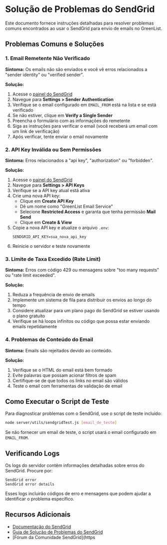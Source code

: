 # Solução de Problemas do SendGrid

Este documento fornece instruções detalhadas para resolver problemas comuns encontrados ao usar o SendGrid para envio de emails no GreenList.

## Problemas Comuns e Soluções

### 1. Email Remetente Não Verificado

**Sintoma:** Os emails não são enviados e você vê erros relacionados a "sender identity" ou "verified sender".

**Solução:**

1. Acesse o [painel do SendGrid](https://app.sendgrid.com/)
2. Navegue para **Settings > Sender Authentication**
3. Verifique se o email configurado em `EMAIL_FROM` está na lista e se está verificado
4. Se não estiver, clique em **Verify a Single Sender**
5. Preencha o formulário com as informações do remetente
6. Siga as instruções para verificar o email (você receberá um email com um link de verificação)
7. Após verificar, tente enviar o email novamente

### 2. API Key Inválida ou Sem Permissões

**Sintoma:** Erros relacionados a "api key", "authorization" ou "forbidden".

**Solução:**

1. Acesse o [painel do SendGrid](https://app.sendgrid.com/)
2. Navegue para **Settings > API Keys**
3. Verifique se a API key atual está ativa
4. Crie uma nova API key:
   - Clique em **Create API Key**
   - Dê um nome como "GreenList Email Service"
   - Selecione **Restricted Access** e garanta que tenha permissão **Mail Send**
   - Clique em **Create & View**
5. Copie a nova API key e atualize o arquivo `.env`:
   ```
   SENDGRID_API_KEY=sua_nova_api_key
   ```
6. Reinicie o servidor e teste novamente

### 3. Limite de Taxa Excedido (Rate Limit)

**Sintoma:** Erros com código 429 ou mensagens sobre "too many requests" ou "rate limit exceeded".

**Solução:**

1. Reduza a frequência de envio de emails
2. Implemente um sistema de fila para distribuir os envios ao longo do tempo
3. Considere atualizar para um plano pago do SendGrid se estiver usando o plano gratuito
4. Verifique se há loops infinitos ou código que possa estar enviando emails repetidamente

### 4. Problemas de Conteúdo do Email

**Sintoma:** Emails são rejeitados devido ao conteúdo.

**Solução:**

1. Verifique se o HTML do email está bem formado
2. Evite palavras que possam acionar filtros de spam
3. Certifique-se de que todos os links no email são válidos
4. Teste o email com ferramentas de validação de email

## Como Executar o Script de Teste

Para diagnosticar problemas com o SendGrid, use o script de teste incluído:

```bash
node server/utils/sendgridTest.js [email_de_teste]
```

Se não fornecer um email de teste, o script usará o email configurado em `EMAIL_FROM`.

## Verificando Logs

Os logs do servidor contêm informações detalhadas sobre erros do SendGrid. Procure por:

```
SendGrid error
SendGrid error details
```

Esses logs incluirão códigos de erro e mensagens que podem ajudar a identificar o problema específico.

## Recursos Adicionais

- [Documentação do SendGrid](https://docs.sendgrid.com/)
- [Guia de Solução de Problemas do SendGrid](https://docs.sendgrid.com/ui/account-and-settings/troubleshooting-delays-and-latency)
- [Fórum da Comunidade SendGrid](https
